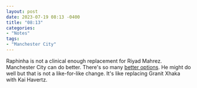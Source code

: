```yaml
---
layout: post
date: 2023-07-19 08:13 -0400
title: "08:13"
categories:
- "Notes"
tags:
- "Manchester City"
---
```


Raphinha is not a clinical enough replacement for Riyad Mahrez. Manchester City can do better. There's so many [better options](https://tacticsjournal.com/2023/07/17/09-52/). He might do well but that is not a like-for-like change. It's like replacing Granit Xhaka with Kai Havertz.
